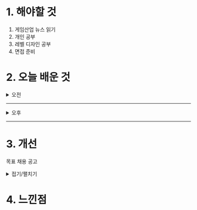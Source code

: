 

# 1. 해야할 것

1. 게임산업 뉴스 읽기 
2. 개인 공부  
3. 레벨 디자인 공부
4. 면접 준비



# 2. 오늘 배운 것

<details>
<summary>오전</summary>

## 오늘의 뉴스
### [기사: 드래곤볼 스파킹 제로 누적 판매량 500만장](https://www.gamemeca.com/view.php?gid=1757998)
![image](https://github.com/user-attachments/assets/67a1aba3-0f3c-4d95-8651-72588b2cc725)
```
대전 격투게임 드래곤볼 스파킹제로가 누적판매량 500만장이 넘었다.
IP의 힘이 매니아들의 대전격투 게임에서도 발휘된걸까? 아니면 게임 자체가 재밌어서일까?
내 생각에는 게임도 잘 만들었지만 무엇보다 IP를 활용했다는 점이 가장 크게 올라온 것 같다.
게임 시리즈도 마찬가지지만 한번 잘 만든 게임은 그 자체로도 IP가 되니까
잘 만든 게임을 제작해보고 싶다.
```
</details>

****

<details>
<summary>오후</summary>

## 면접 준비
### 바운더리_핵 앤 슬래시
![image](https://github.com/user-attachments/assets/741296d3-546c-4d77-9cdd-b981e1086e86)

![image](https://github.com/user-attachments/assets/6d976578-9827-488f-89f7-8dd2341b5e8d)

### 핵 앤 슬래쉬 장르 분석
#### 장점
  1. 강렬한 타격감과 몰입감
  2. 성장과 파밍의 재미
  3. 빠른 진행과 높은 액션성
  4. 협동 플레이와 시너지
****
#### 단점
  1. 반복적인 전투로 인한 피로감
  2. 스토리의 비중이 낮은 경우가 많음
  3. 난이도 밸런스 문제
  4. PVP보다는 PVE에 집중
**** 
#### 경쟁 게임
  1. 디아블로
  2. 패스 오브 엑자일
  3. 로스트아크
  4. 토치라이트
  5. 보더랜드
  6. 던전앤파이터
****
#### 핵심 재미
  1. 몰려오는 적을 쓸어버리는 전투 디자인
     - 적들이 대량으로 등장, 광역 공격과 콤보를 활용한 시원한 전투가 중요
     - 즉각적인 피드백이 액션성을 극대화
  2. 


</details>

****


# 3. 개선
목표 채용 공고

<details>
<summary>접기/펼치기</summary>

![image](https://github.com/user-attachments/assets/8ebd103b-2caf-4e9f-91ed-3d5cbf73937c)

[채용공고: 레벨디자이너](https://career.nexon.com/user/recruit/member/postDetail?joinCorp=NO&reNo=20250008&currentPage=0)


</details>



# 4. 느낀점


